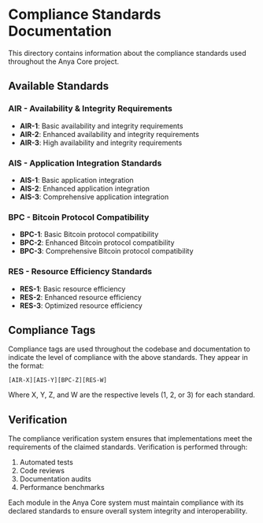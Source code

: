 # Compliance Standards Documentation

This directory contains information about the compliance standards used throughout the Anya Core project.

## Available Standards

### AIR - Availability & Integrity Requirements

- **AIR-1**: Basic availability and integrity requirements
- **AIR-2**: Enhanced availability and integrity requirements
- **AIR-3**: High availability and integrity requirements

### AIS - Application Integration Standards

- **AIS-1**: Basic application integration
- **AIS-2**: Enhanced application integration
- **AIS-3**: Comprehensive application integration

### BPC - Bitcoin Protocol Compatibility

- **BPC-1**: Basic Bitcoin protocol compatibility
- **BPC-2**: Enhanced Bitcoin protocol compatibility
- **BPC-3**: Comprehensive Bitcoin protocol compatibility

### RES - Resource Efficiency Standards

- **RES-1**: Basic resource efficiency
- **RES-2**: Enhanced resource efficiency
- **RES-3**: Optimized resource efficiency

## Compliance Tags

Compliance tags are used throughout the codebase and documentation to indicate the level of compliance with the above standards. They appear in the format:

```
[AIR-X][AIS-Y][BPC-Z][RES-W]
```

Where X, Y, Z, and W are the respective levels (1, 2, or 3) for each standard.

## Verification

The compliance verification system ensures that implementations meet the requirements of the claimed standards. Verification is performed through:

1. Automated tests
2. Code reviews
3. Documentation audits
4. Performance benchmarks

Each module in the Anya Core system must maintain compliance with its declared standards to ensure overall system integrity and interoperability.
